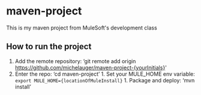 # maven-project 
This is my maven project from MuleSoft's development class 
## How to run the project 
1. Add the remote repository: ‘git remote add origin https://github.com/michelauger/maven-project-{yourInitials}'
1. Enter the repo: ‘cd maven-project’ 1. Set your MULE_HOME env variable: `export MULE_HOME={locationOfMuleInstall}` 1. Package and deploy: ‘mvn install’
